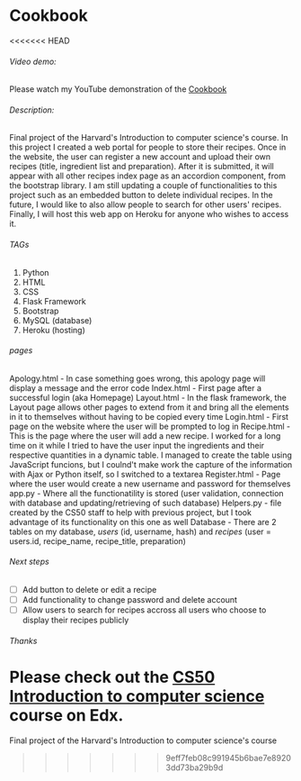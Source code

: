 # Cookbook
<<<<<<< HEAD

###### Video demo:
Please watch my YouTube demonstration of the [Cookbook](https://youtu.be/ROCB1KSDkc0)

###### Description: 
Final project of the Harvard's Introduction to computer science's course.
In this project I created a web portal for people to store their recipes. 
Once in the website, the user can register a new account and upload their own recipes (title, ingredient list and preparation).
After it is submitted, it will appear with all other recipes index page as an accordion component, from the bootstrap library.
I am still updating a couple of functionalities to this project such as an embedded button to delete individual recipes. 
In the future, I would like to also allow people to search for other users' recipes.
Finally, I will host this web app on Heroku for anyone who wishes to access it.

###### TAGs
1. Python
2. HTML
3. CSS
4. Flask Framework
5. Bootstrap
6. MySQL (database)
7. Heroku (hosting)

###### pages
Apology.html - In case something goes wrong, this apology page will display a message and the error code
Index.html - First page after a successful login (aka Homepage)
Layout.html - In the flask framework, the Layout page allows other pages to extend from it and bring all the elements in it to themselves without having to be copied every time
Login.html - First page on the website where the user will be prompted to log in
Recipe.html - This is the page where the user will add a new recipe. I worked for a long time on it while I tried to have the user input the ingredients and their respective quantities in a dynamic table.
    I managed to create the table using JavaScript funcions, but I coulnd't make work the capture of the information with Ajax or Python itself, so I switched to a textarea
Register.html - Page where the user would create a new username and password for themselves
app.py - Where all the functionatility is stored (user validation, connection with database and updating/retrieving of such database)
Helpers.py - file created by the CS50 staff to help with previous project, but I took advantage of its functionality on this one as well 
Database - There are 2 tables on my database, *users* (id, username, hash) and *recipes* (user = users.id, recipe_name, recipe_title, preparation)

###### Next steps
- [ ] Add button to delete or edit a recipe
- [ ] Add functionality to change password and delete account
- [ ] Allow users to search for recipes accross all users who choose to display their recipes publicly

###### Thanks
Please check out the [CS50 Introduction to computer science](https://cs50.harvard.edu/x/2021/) course on Edx. 
=======
Final project of the Harvard's Introduction to computer science's course
>>>>>>> 9eff7feb08c991945b6bae7e89203dd73ba29b9d
